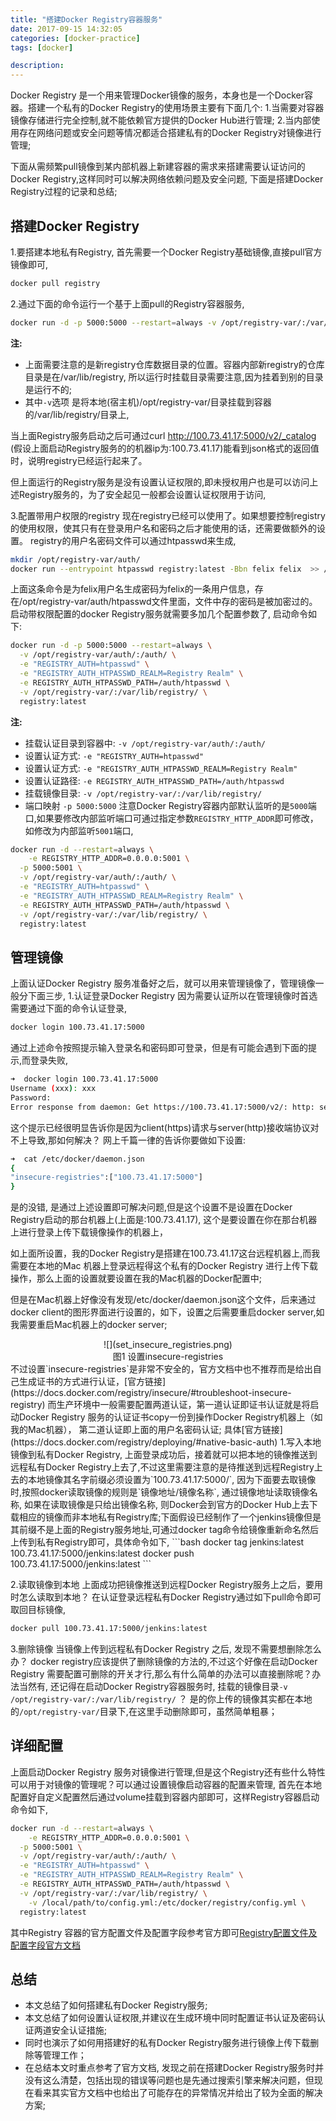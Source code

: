 ```yaml
---
title: "搭建Docker Registry容器服务"
date: 2017-09-15 14:32:05
categories: [docker-practice]
tags: [docker]

description:
---
```


Docker Registry 是一个用来管理Docker镜像的服务，本身也是一个Docker容器。搭建一个私有的Docker Registry的使用场景主要有下面几个:
1.当需要对容器镜像存储进行完全控制,就不能依赖官方提供的Docker Hub进行管理;
2.当内部使用存在网络问题或安全问题等情况都适合搭建私有的Docker Registry对镜像进行管理;

下面从需频繁pull镜像到某内部机器上新建容器的需求来搭建需要认证访问的Docker Registry,这样同时可以解决网络依赖问题及安全问题, 下面是搭建Docker Registry过程的记录和总结;
<!--more-->


## 搭建Docker Registry

1.要搭建本地私有Registry, 首先需要一个Docker Registry基础镜像,直接pull官方镜像即可,
```bash 
docker pull registry 
```

2.通过下面的命令运行一个基于上面pull的Registry容器服务, 
```bash
docker run -d -p 5000:5000 --restart=always -v /opt/registry-var/:/var/lib/registry/ registry:latest
```

**注:** 
- 上面需要注意的是新registry仓库数据目录的位置。容器内部新registry的仓库目录是在/var/lib/registry, 所以运行时挂载目录需要注意,因为挂着到别的目录是运行不的;
- 其中`-v`选项 是将本地(宿主机)/opt/registry-var/目录挂载到容器的/var/lib/registry/目录上,

当上面Registry服务启动之后可通过curl http://100.73.41.17:5000/v2/_catalog (假设上面启动Registry服务的的机器ip为:100.73.41.17)能看到json格式的返回值时，说明registry已经运行起来了。

但上面运行的Registry服务是没有设置认证权限的,即未授权用户也是可以访问上述Registry服务的，为了安全起见一般都会设置认证权限用于访问,

3.配置带用户权限的registry
现在registry已经可以使用了。如果想要控制registry的使用权限，使其只有在登录用户名和密码之后才能使用的话，还需要做额外的设置。
registry的用户名密码文件可以通过htpasswd来生成,
```bash 
mkdir /opt/registry-var/auth/
docker run --entrypoint htpasswd registry:latest -Bbn felix felix  >> /opt/registry-var/auth/htpasswd
```
上面这条命令是为felix用户名生成密码为felix的一条用户信息，存在/opt/registry-var/auth/htpasswd文件里面，文件中存的密码是被加密过的。
启动带权限配置的docker Registry服务就需要多加几个配置参数了, 启动命令如下:

```bash 
docker run -d -p 5000:5000 --restart=always \
  -v /opt/registry-var/auth/:/auth/ \
  -e "REGISTRY_AUTH=htpasswd" \
  -e "REGISTRY_AUTH_HTPASSWD_REALM=Registry Realm" \
  -e REGISTRY_AUTH_HTPASSWD_PATH=/auth/htpasswd \
  -v /opt/registry-var/:/var/lib/registry/ \
  registry:latest
```

**注:**
- 挂载认证目录到容器中: `-v /opt/registry-var/auth/:/auth/`
- 设置认证方式: `-e "REGISTRY_AUTH=htpasswd"` 
- 设置认证方式: `-e "REGISTRY_AUTH_HTPASSWD_REALM=Registry Realm"` 
- 设置认证路径: `-e REGISTRY_AUTH_HTPASSWD_PATH=/auth/htpasswd`
- 挂载镜像目录: `-v /opt/registry-var/:/var/lib/registry/`
- 端口映射 `-p 5000:5000` 注意Docker Registry容器内部默认监听的是`5000`端口,如果要修改内部监听端口可通过指定参数`REGISTRY_HTTP_ADDR`即可修改，如修改为内部监听`5001`端口,

```bash 
docker run -d --restart=always \
	-e REGISTRY_HTTP_ADDR=0.0.0.0:5001 \
  -p 5000:5001 \
  -v /opt/registry-var/auth/:/auth/ \
  -e "REGISTRY_AUTH=htpasswd" \
  -e "REGISTRY_AUTH_HTPASSWD_REALM=Registry Realm" \
  -e REGISTRY_AUTH_HTPASSWD_PATH=/auth/htpasswd \
  -v /opt/registry-var/:/var/lib/registry/ \
  registry:latest
```

## 管理镜像
上面认证Docker Registry 服务准备好之后，就可以用来管理镜像了，管理镜像一般分下面三步,
1.认证登录Docker Registry
因为需要认证所以在管理镜像时首选需要通过下面的命令认证登录,
```bash 
docker login 100.73.41.17:5000
```
通过上述命令按照提示输入登录名和密码即可登录，但是有可能会遇到下面的提示,而登录失败,
```bash 
➜  docker login 100.73.41.17:5000
Username (xxx): xxx 
Password:
Error response from daemon: Get https://100.73.41.17:5000/v2/: http: server gave HTTP response to HTTPS client
```
这个提示已经很明显告诉你是因为client(https)请求与server(http)接收端协议对不上导致,那如何解决？ 网上千篇一律的告诉你要做如下设置:
```bash 
➜  cat /etc/docker/daemon.json
{
"insecure-registries":["100.73.41.17:5000"]
}
```
是的没错, 是通过上述设置即可解决问题,但是这个设置不是设置在Docker Registry启动的那台机器上(上面是:100.73.41.17), 这个是要设置在你在那台机器上进行登录上传下载镜像操作的机器上，

如上面所设置，我的Docker Registry是搭建在100.73.41.17这台远程机器上,而我需要在本地的Mac 机器上登录远程得这个私有的Docker Registry 进行上传下载操作，那么上面的设置就要设置在我的Mac机器的Docker配置中;

但是在Mac机器上好像没有发现/etc/docker/daemon.json这个文件，后来通过docker client的图形界面进行设置的，如下，设置之后需要重启docker server,如我需要重启Mac机器上的docker server;
<center>![](set_insecure_registries.png)<br>图1 设置insecure-registries</center>
不过设置`insecure-registries`是非常不安全的，官方文档中也不推荐而是给出自己生成证书的方式进行认证，[官方链接](https://docs.docker.com/registry/insecure/#troubleshoot-insecure-registry)
而生产环境中一般需要配置两道认证，第一道认证即证书认证就是将启动Docker Registry 服务的认证证书copy一份到操作Docker Registry机器上（如我的Mac机器）， 第二道认证即上面的用户名密码认证; 具体[官方链接](https://docs.docker.com/registry/deploying/#native-basic-auth)
1.写入本地镜像到私有Docker Registry,
上面登录成功后，接着就可以把本地的镜像推送到远程私有Docker Registry上去了,不过这里需要注意的是待推送到远程Registry上去的本地镜像其名字前缀必须设置为`100.73.41.17:5000/`, 因为下面要去取镜像时,按照docker读取镜像的规则是`镜像地址/镜像名称`, 通过镜像地址读取镜像名称, 如果在读取镜像是只给出镜像名称, 则Docker会到官方的Docker Hub上去下载相应的镜像而非本地私有Registry库;下面假设已经制作了一个jenkins镜像但是其前缀不是上面的Registry服务地址,可通过docker tag命令给镜像重新命名然后上传到私有Registry即可，具体命令如下,
```bash 
docker tag jenkins:latest 100.73.41.17:5000/jenkins:latest
docker push 100.73.41.17:5000/jenkins:latest
```

2.读取镜像到本地
上面成功把镜像推送到远程Docker Registry服务上之后，要用时怎么读取到本地？ 在认证登录远程私有Docker Registry通过如下pull命令即可取回目标镜像,
```bash 
docker pull 100.73.41.17:5000/jenkins:latest
```

3.删除镜像
当镜像上传到远程私有Docker Registry 之后, 发现不需要想删除怎么办？ docker registry应该提供了删除镜像的方法的,不过这个好像在启动Docker Registry 需要配置可删除的开关才行,那么有什么简单的办法可以直接删除呢？办法当然有, 还记得在启动Docker Registry容器服务时, 挂载的镜像目录`-v /opt/registry-var/:/var/lib/registry/` ？ 是的你上传的镜像其实都在本地的`/opt/registry-var/`目录下,在这里手动删除即可，虽然简单粗暴；


## 详细配置
上面启动Docker Registry 服务对镜像进行管理,但是这个Registry还有些什么特性可以用于对镜像的管理呢？可以通过设置镜像启动容器的配置来管理, 
首先在本地配置好自定义配置然后通过volume挂载到容器内部即可，这样Registry容器启动命令如下,
```bash 
docker run -d --restart=always \
	-e REGISTRY_HTTP_ADDR=0.0.0.0:5001 \
  -p 5000:5001 \
  -v /opt/registry-var/auth/:/auth/ \
  -e "REGISTRY_AUTH=htpasswd" \
  -e "REGISTRY_AUTH_HTPASSWD_REALM=Registry Realm" \
  -e REGISTRY_AUTH_HTPASSWD_PATH=/auth/htpasswd \
  -v /opt/registry-var/:/var/lib/registry/ \
	-v /local/path/to/config.yml:/etc/docker/registry/config.yml \
  registry:latest
```

其中Registry 容器的官方配置文件及配置字段参考官方即可[Registry配置文件及配置字段官方文档](https://docs.docker.com/registry/configuration/#list-of-configuration-options)


## 总结
- 本文总结了如何搭建私有Docker Registry服务;
- 本文总结了如何设置认证权限,并建议在生成环境中同时配置证书认证及密码认证两道安全认证措施;
- 同时也演示了如何用搭建好的私有Docker Registry服务进行镜像上传下载删除等管理工作；
- 在总结本文时重点参考了官方文档, 发现之前在搭建Docker  Registry服务时并没有这么清楚，包括出现的错误等问题也是先通过搜索引擎来解决问题，但现在看来其实官方文档中也给出了可能存在的异常情况并给出了较为全面的解决方案;
